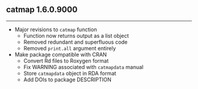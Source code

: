 ## catmap 1.6.0.9000
---------------------
* Major revisions to `catmap` function
    * Function now returns output as a list object
    * Removed redundant and superfluous code
    * Removed `print.all` argument entirely
* Make package compatible with CRAN
    * Convert Rd files to Roxygen format
    * Fix WARNING associated with `catmapdata` manual
    * Store `catmapdata` object in RDA format
    * Add DOIs to package DESCRIPTION
